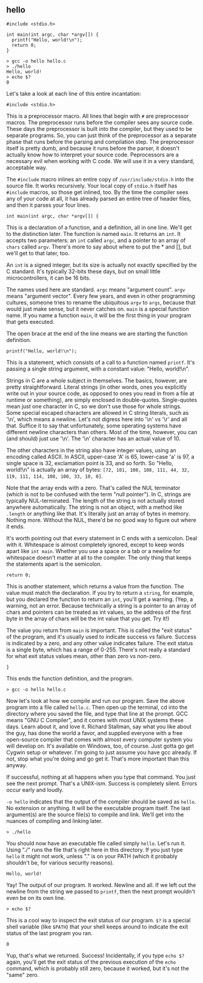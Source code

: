 
## hello

```
#include <stdio.h>

int main(int argc, char *argv[]) {
  printf("Hello, world!\n");
  return 0;
}
```

```
> gcc -o hello hello.c
> ./hello
Hello, world!
> echo $?
0
```


Let's take a look at each line of this entire incantation:


```
#include <stdio.h>
```
This is a preprocessor macro.  All lines that begin with `#` are preprocessor macros.  The preprocessor runs before the compiler sees any source code.  These days the preprocessor is built into the compiler, but they used to be separate programs.  So, you can just think of the preprocessor as a separate phase that runs before the parsing and compilation step.  The preprocessor itself is pretty dumb, and because it runs before the parser, it doesn't actually know how to interpret your source code.  Peprocessors are a necessary evil when working with C code.  We will use it in a very standard, acceptable way.

The `#include` macro inlines an entire copy of `/usr/include/stdio.h` into the source file.  It works recursively.  Your local copy of `stdio.h` itself has `#include` macros, so those get inlined, too.  By the time the compiler sees any of your code at all, it has already parsed an entire tree of header files, and then it parses your four lines.


```
int main(int argc, char *argv[]) {
```
This is a declaration of a function, and a definition, all in one line.  We'll get to the distinction later.  The function is named `main`.  It returns an `int`.  It accepts two parameters:  an `int` called `argc`, and a pointer to an array of `chars` called `argv`.  There's more to say about where to put the * and [], but we'll get to that later, too.

An `int` is a signed integer, but its size is actually not exactly specified by the C standard.  It's typically 32-bits these days, but on small little microcontrollers, it can be 16 bits.

The names used here are standard.  `argc` means "argument count".  `argv` means "argument vector".  Every few years, and even in other programming cultures, someone tries to rename the ubiquitous `argv` to `args`, because that would just make sense, but it never catches on.  `main` is a special function name.  If you name a function `main`, it will be the first thing in your program that gets executed.

The open brace at the end of the line means we are starting the function definition.


```
printf("Hello, world!\n");
```
This is a statement, which consists of a call to a function named `printf`.  It's passing a single string argument, with a constant value: "Hello, world!\n".

Strings in C are a whole subject in themselves.  The basics, however, are pretty straightforward.  Literal strings (in other words, ones you explicitly write out in your source code, as opposed to ones you read in from a file at runtime or something), are simply enclosed in double-quotes.  Single-quotes mean just one character in C, so we don't use those for whole strings.  Some special escaped characters are allowed in C string literals, such as '\n', which means a newline.  Let's not digress here into '\n' vs '\r' and all that.  Suffice it to say that unfortunately, some operating systems have different newline characters than others.  Most of the time, however, you can (and should) just use '\n'.  The '\n' character has an actual value of 10.

The other characters in the string also have integer values, using an encoding called ASCII.  In ASCII, upper-case 'A' is 65, lower-case 'a' is 97, a single space is 32, exclamation point is 33, and so forth.  So "Hello, world!\n" is actually an array of bytes:
  `[72, 101, 108, 108, 111, 44, 32, 119, 111, 114, 108, 100, 33, 10, 0]`.

Note that the array ends with a zero.  That's called the NUL terminator (which is not to be confused with the term "null pointer").  In C, strings are typically NUL-terminated.  The length of the string is not actually stored anywhere automatically.  The string is not an object, with a method like `.length` or anything like that.  It's literally just an array of bytes in memory.  Nothing more.  Without the NUL, there'd be no good way to figure out where it ends.

It's worth pointing out that every statement in C ends with a semicolon.  Deal with it.  Whitespace is almost completely ignored, except to keep words apart like `int main`.  Whether you use a space or a tab or a newline for whitespace doesn't matter at all to the compiler.  The only thing that keeps the statements apart is the semicolon.


```
return 0;
```
This is another statement, which returns a value from the function.  The value must match the declaration.  If you try to return a `string`, for example, but you declared the function to return an `int`, you'll get a warning.  (Yep, a warning, not an error.  Because technically a string is a pointer to an array of chars and pointers can be treated as int values, so the address of the first byte in the array of chars will be the int value that you get.  Try it!)

The value you return from `main` is important.  This is called the "exit status" of the program, and it's usually used to indicate success vs failure.  Success is indicated by a zero, and any other value indicates failure.  The exit status is a single byte, which has a range of 0-255.  There's not really a standard for what exit status values mean, other than zero vs non-zero.


```
}
```
This ends the function definition, and the program.


```
> gcc -o hello hello.c
```
Now let's look at how we compile and run our program.  Save the above program into a file called `hello.c`.  Then open up the terminal, cd into the directory where you saved the file, and type that line at the prompt.  GCC means "GNU C Compiler", and it comes with most UNIX systems these days.  Learn about it, and love it.  Richard Stallman, say what you like about the guy, has done the world a favor, and supplied everyone with a free open-source compiler that comes with almost every computer system you will develop on.  It's available on Windows, too, of course.  Just gotta go get Cygwin setup or whatever.  I'm going to just assume you have gcc already.  If not, stop what you're doing and go get it.  That's more important than this anyway.

If successful, nothing at all happens when you type that command.  You just see the next prompt.  That's a UNIX-ism.  Success is completely silent.  Errors occur early and loudly.

`-o hello` indicates that the output of the compiler should be saved as `hello`.  No extension or anything.  It will be the executable program itself.  The last argument(s) are the source file(s) to compile and link.  We'll get into the nuances of compiling and linking later.


```
> ./hello
```
You should now have an executable file called simply `hello`.  Let's run it.  Using "./" runs the file that's right here in this directory.  If you just type `hello` it might not work, unless "." is on your PATH (which it probably shouldn't be, for various security reasons).


```
Hello, world!
```
Yay!  The output of our program.  It worked.  Newline and all.  If we left out the newline from the string we passed to `printf`, then the next prompt wouldn't even be on its own line.


```
> echo $?
```
This is a cool way to inspect the exit status of our program.  `$?` is a special shell variable (like `$PATH`) that your shell keeps around to indicate the exit status of the last program you ran.


```
0
```
Yup, that's what we returned.  Success!
Incidentally, if you type `echo $?` again, you'll get the exit status of the previous execution of the `echo` command, which is probably still zero, because it worked, but it's not the "same" zero.

